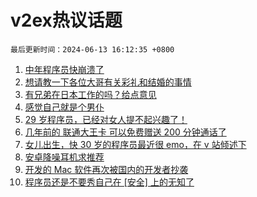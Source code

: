 # v2ex热议话题

`最后更新时间：2024-06-13 16:12:35 +0800`

1. [中年程序员快崩溃了](https://www.v2ex.com/t/1049084)
1. [想请教一下各位大哥有关彩礼和结婚的事情](https://www.v2ex.com/t/1049225)
1. [有兄弟在日本工作的吗？给点意见](https://www.v2ex.com/t/1049015)
1. [感觉自己就是个男仆](https://www.v2ex.com/t/1049209)
1. [29 岁程序员，已经对女人提不起兴趣了！](https://www.v2ex.com/t/1049180)
1. [几年前的 联通大王卡 可以免费赠送 200 分钟通话了](https://www.v2ex.com/t/1048952)
1. [女儿出生，快 30 岁的程序员最近很 emo，在 v 站倾述下](https://www.v2ex.com/t/1049125)
1. [安卓降噪耳机求推荐](https://www.v2ex.com/t/1049087)
1. [开发的 Mac 软件再次被国内的开发者抄袭](https://www.v2ex.com/t/1049120)
1. [程序员还是不要秀自己在 [安全] 上的无知了](https://www.v2ex.com/t/1049141)

